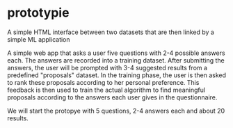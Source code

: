 # prototypie
A simple HTML interface between two datasets that are then linked by a simple ML application

A simple web app that asks a user five questions with 2-4 possible answers each. The answers are recorded into a training dataset. After submitting the answers, the user will be prompted with 3-4 suggested results from a predefined "proposals" dataset. In the training phase, the user is then asked to rank these proposals according to her personal preference. This feedback is then used to train the actual algorithm to find meaningful proposals according to the answers each user gives in the questionnaire. 

We will start the protopye with 5 questions, 2-4 answers each and about 20 results. 

